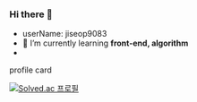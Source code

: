 ### Hi there 👋

- userName: jiseop9083
- 🌱 I’m currently learning **front-end, algorithm**
-



profile card

[![Solved.ac
프로필](http://mazassumnida.wtf/api/generate_badge?boj=sinphi01)](https://solved.ac/sinphi01)
<!--
**jiseop9083/jiseop9083** is a ✨ _special_ ✨ repository because its `README.md` (this file) appears on your GitHub profile.

Here are some ideas to get you started:

- 🔭 I’m currently working on ...
- 
- 👯 I’m looking to collaborate on ...
- 🤔 I’m looking for help with ...
- 💬 Ask me about ...
- 📫 How to reach me: ...
- 😄 Pronouns: ...
- ⚡ Fun fact: ...
-->
